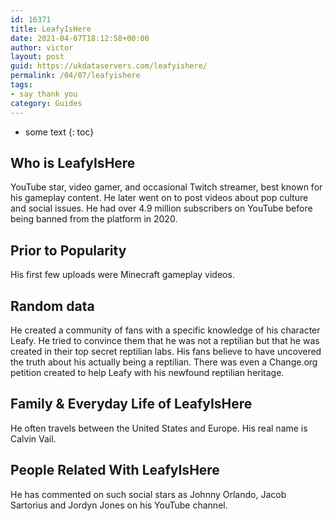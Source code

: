 ```yaml
---
id: 16371
title: LeafyIsHere
date: 2021-04-07T18:12:58+00:00
author: victor
layout: post
guid: https://ukdataservers.com/leafyishere/
permalink: /04/07/leafyishere
tags:
- say thank you
category: Guides
---
```


* some text
{: toc}


## Who is LeafyIsHere



YouTube star, video gamer, and occasional Twitch streamer, best known for his gameplay content. He later went on to post videos about pop culture and social issues. He had over 4.9 million subscribers on YouTube before being banned from the platform in 2020.

                
                
                
## Prior to Popularity



His first few uploads were Minecraft gameplay videos. 

                
                
                
## Random data



He created a community of fans with a specific knowledge of his character Leafy. He tried to convince them that he was not a reptilian but that he was created in their top secret reptilian labs. His fans believe to have uncovered the truth about his actually being a reptilian. There was even a Change.org petition created to help Leafy with his newfound reptilian heritage. 

                
                
                
## Family & Everyday Life of LeafyIsHere



He often travels between the United States and Europe. His real name is Calvin Vail.

                
                
                
## People Related With LeafyIsHere



He has commented on such social stars as Johnny Orlando, Jacob Sartorius and Jordyn Jones on his YouTube channel.

                
              
            
          
          
          